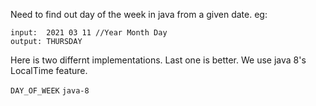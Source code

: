 Need to find out day of the week in java from a given date. eg: 
```
input:  2021 03 11 //Year Month Day 
output: THURSDAY
```

Here is two differnt implementations. Last one is better. We use java 8's LocalTime feature.

`DAY_OF_WEEK` `java-8`
